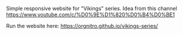 Simple responsive website for "Vikings" series. Idea from this channel https://www.youtube.com/c/%D0%9E%D1%820%D0%B4%D0%BE1

Run the website here: https://orgnitro.github.io/vikings-series/
